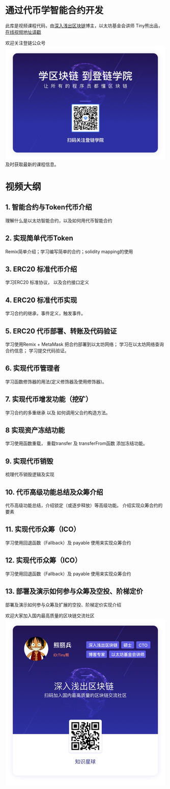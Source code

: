 # 通过代币学智能合约开发 

此库是视频课程代码，由[深入浅出区块链](https://learnblockchain.cn)博主，以太坊基金会讲师 Tiny熊出品，[在线视频地址请戳](https://m.qlchat.com/live/channel/channelPage/2000001541262578.htm)

欢迎关注登链公众号![](qrcode.jpg)
及时获取最新的课程信息。


# 视频大纲

## 1. 智能合约与Token代币介绍
理解什么是以太坊智能合约，以及如何用代币智能合约

## 2. 实现简单代币Token
Remix简单介绍；学习编写简单的合约；solidity mapping的使用

## 3. ERC20 标准代币介绍
学习ERC20 标准协议， 以及合约接口定义

## 4. ERC20 标准代币实现

学习合约的继承，事件定义，触发事件。

## 5. ERC20 代币部署、转账及代码验证

学习使用Remix + MetaMask 把合约部署到以太坊网络；
学习在以太坊网络查询合约信息；
学习提交代码验证。

## 6. 实现代币管理者
学习函数修饰器的用法(定义修饰器及使用修饰器)。

## 7. 实现代币增发功能（挖矿）
学习合约的多重继承 以及 如何调用父合约构造方法。

## 8 实现资产冻结功能
学习使用函数重载， 重载transfer 及 transferFrom函数 添加冻结功能。

## 9. 实现代币销毁
梳理代币销毁逻辑及实现

## 10. 代币高级功能总结及众筹介绍
代币高级功能总结，介绍锁定（或逐步释放）等高级功能。
介绍实现众筹合约的要素

## 11. 实现代币众筹（ICO）
学习使用回退函数（Fallback）及 payable 使用来实现众筹合约

## 12. 实现代币众筹（ICO）
学习使用回退函数（Fallback）及 payable 使用来实现众筹合约

## 13. 部署及演示如何参与众筹及空投、阶梯定价
部署及演示如何参与众筹及扩展的空投、阶梯定价实现介绍




欢迎大家加入国内最高质量的区块链交流社区
![](xiaomi.jpg)
